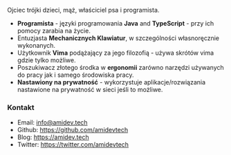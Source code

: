Ojciec trójki dzieci, mąż, właściciel psa i programista.

- **Programista** - języki programowania **Java** and **TypeScript** - przy ich pomocy zarabia na życie.
- Entuzjasta **Mechanicznych Klawiatur**, w szczególności własnoręcznie wykonanych.
- Użytkownik **Vima** podążający za jego filozofią - używa skrótów vima gdzie tylko możliwe.
- Poszukiwacz złotego środka w **ergonomii** zarówno narzędzi używanych do pracy jak i samego środowiska pracy.
- **Nastawiony na prywatność** - wykorzystuje aplikacje/rozwiązania nastawione na prywatność w sieci jeśli to możliwe.  

### Kontakt

- Email: info@amidev.tech
- Github: https://github.com/amidevtech
- Blog: https://amidev.tech
- Twitter: https://twitter.com/amidevtech
